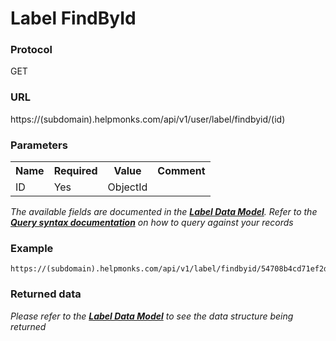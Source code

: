 # Label FindById

### Protocol
GET

### URL
https://(subdomain).helpmonks.com/api/v1/user/label/findbyid/(id)

### Parameters
<table>
    <tr>
        <th>Name</th>
        <th>Required</th>
        <th>Value</th>
        <th>Comment</th>
    </tr>
    <tr>
        <td>ID</td>
        <td>Yes</td>
        <td>ObjectId</td>
        <td></td>
    </tr>
</table>

*The available fields are documented in the **[Label Data Model](/api/models/label/)**. Refer to the **[Query syntax documentation](/api/syntax)** on how to query against your records*

### Example

```
https://(subdomain).helpmonks.com/api/v1/label/findbyid/54708b4cd71ef2dbdb557b9d
```

### Returned data

*Please refer to the **[Label Data Model](/api/models/label/)** to see the data structure being returned*

